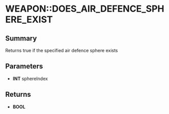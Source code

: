# WEAPON::DOES_AIR_DEFENCE_SPHERE_EXIST

## Summary
Returns true if the specified air defence sphere exists

## Parameters
* **INT** sphereIndex

## Returns
* **BOOL**